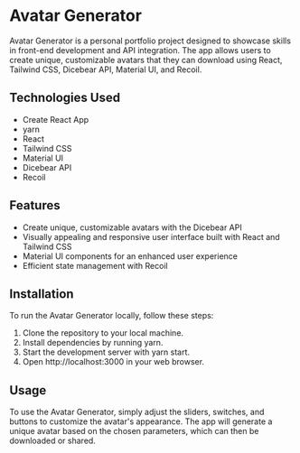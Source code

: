 # Avatar Generator

Avatar Generator is a personal portfolio project designed to showcase skills in front-end development and API integration. The app allows users to create unique, customizable avatars that they can download using React, Tailwind CSS, Dicebear API, Material UI, and Recoil.

## Technologies Used

- Create React App
- yarn
- React
- Tailwind CSS
- Material UI
- Dicebear API
- Recoil

## Features

- Create unique, customizable avatars with the Dicebear API
- Visually appealing and responsive user interface built with React and Tailwind CSS
- Material UI components for an enhanced user experience
- Efficient state management with Recoil

## Installation

To run the Avatar Generator locally, follow these steps:

1. Clone the repository to your local machine.
2. Install dependencies by running yarn.
3. Start the development server with yarn start.
4. Open http://localhost:3000 in your web browser.

## Usage

To use the Avatar Generator, simply adjust the sliders, switches, and buttons to customize the avatar's appearance. The app will generate a unique avatar based on the chosen parameters, which can then be downloaded or shared.

